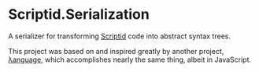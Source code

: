 # Scriptid.Serialization
A serializer for transforming [Scriptid](https://github.com/QuantumToasted/Scriptid) code into abstract syntax trees.

This project was based on and inspired greatly by another project, [λanguage](http://lisperator.net/pltut/parser/), which accomplishes nearly the same thing, albeit in JavaScript.
